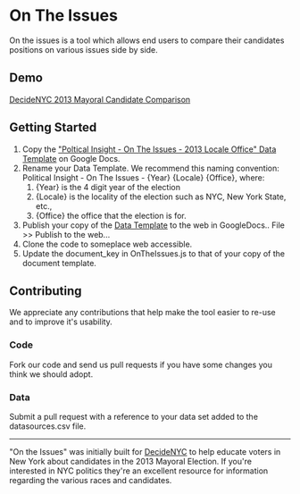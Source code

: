 # On The Issues
On the issues is a tool which allows end users to compare their candidates positions on various issues side by side.

## Demo
[DecideNYC 2013 Mayoral Candidate Comparison](http://www.decidenyc.com/on-the-issues-2013-nyc-mayoral-general-election/)

## Getting Started
1. Copy the ["Poltical Insight - On The Issues - 2013 Locale Office" Data Template](https://docs.google.com/a/spry-group.com/spreadsheet/ccc?key=0AgzkULHq1yvxdFdXbF9FVU1tZ0U0UmVTRjgzNkhZd3c#gid=0) on Google Docs.
1. Rename your Data Template. We recommend this naming convention: Political Insight - On The Issues - {Year} {Locale} {Office}, where:
    1. {Year} is the 4 digit year of the election
    1. {Locale} is the locality of the election such as NYC, New York State, etc.,
    1. {Office} the office that the election is for.
1. Publish your copy of the [Data Template](https://docs.google.com/a/spry-group.com/spreadsheet/ccc?key=0AgzkULHq1yvxdFdXbF9FVU1tZ0U0UmVTRjgzNkhZd3c#gid=0) to the web in GoogleDocs.. File >> Publish to the web...
1. Clone the code to someplace web accessible. 
1. Update the document_key in OnTheIssues.js to that of your copy of the document template. 

## Contributing
We appreciate any contributions that help make the tool easier to re-use and to improve it's usability.

### Code
Fork our code and send us pull requests if you have some changes you think we should adopt. 

### Data
Submit a pull request with a reference to your data set added to the datasources.csv file. 

-----------------------------------------------
"On the Issues" was initially built for [DecideNYC](http://decidenyc.com) to help educate voters in New York about candidates in the 2013 Mayoral Election. If you're interested in NYC politics they're an excellent resource for information regarding the various races and candidates.
